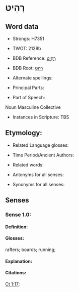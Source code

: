 # רָהִיט

<!-- Status: S2="NeedsEdits" -->
<!-- Lexica used for edits:   -->

## Word data

* Strongs: H7351

* TWOT: 2128b

* BDB Reference: [רָהִיט](rc://en/bdb/dict/t.bh.ac)

* BDB Root: [רהט](rc://en/bdb/dict/t.bh.aa)

* Alternate spellings:

* Principal Parts:

* Part of Speech:

Noun Masculine Collective

* Instances in Scripture: TBS

## Etymology:

* Related Language glosses:

* Time Period/Ancient Authors:

* Related words:

* Antonyms for all senses:

* Synonyms for all senses:

## Senses

### Sense 1.0:

#### Definition:

#### Glosses:

rafters; boards; running; 

#### Explanation:

#### Citations:

[Ct 1:17](rc://he/uhb/book/sng/1/17); 

